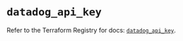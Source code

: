 # `datadog_api_key`

Refer to the Terraform Registry for docs: [`datadog_api_key`](https://registry.terraform.io/providers/datadog/datadog/3.48.1/docs/resources/api_key).
